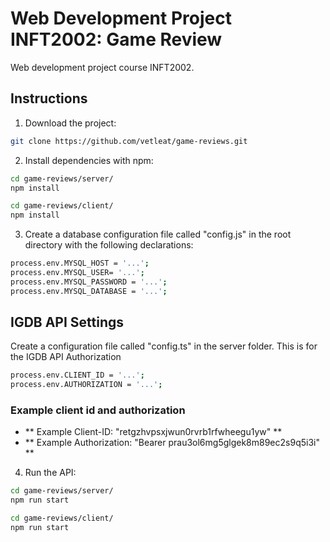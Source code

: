 # Web Development Project INFT2002: Game Review

Web development project course INFT2002.

## Instructions

1. Download the project:

```sh
git clone https://github.com/vetleat/game-reviews.git
```

2. Install dependencies with npm:

```sh
cd game-reviews/server/
npm install

cd game-reviews/client/
npm install
```

3. Create a database configuration file called "config.js" in the root directory with the following
   declarations:

```sh
process.env.MYSQL_HOST = '...';
process.env.MYSQL_USER= '...';
process.env.MYSQL_PASSWORD = '...';
process.env.MYSQL_DATABASE = '...';

```

## IGDB API Settings

Create a configuration file called "config.ts" in the server folder. This is for the IGDB API
Authorization

```sh
process.env.CLIENT_ID = '...';
process.env.AUTHORIZATION = '...';

```

### Example client id and authorization

- ** Example Client-ID: "retgzhvpsxjwun0rvrb1rfwheegu1yw" **
- ** Example Authorization: "Bearer prau3ol6mg5glgek8m89ec2s9q5i3i" **

4. Run the API:

```sh
cd game-reviews/server/
npm run start

cd game-reviews/client/
npm run start

```
